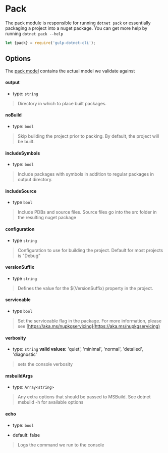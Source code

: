 # Pack

The pack module is responsible for running `dotnet pack` or essentially packaging a project into a nuget package. You can get more help by running `dotnet pack --help`

```js
let {pack} = require('gulp-dotnet-cli');

```


## Options

The [pack model](/lib/models/PackModel.js) contains the actual model we validate against


#### output

* type: `string`

> Directory in which to place built packages.

#### noBuild

* type: `bool`

> Skip building the project prior to packing. By default, the project will be built.

#### includeSymbols 

* type: `bool`

> Include packages with symbols in addition to regular packages in output directory.

#### includeSource

* type `bool`

> Include PDBs and source files. Source files go into the src folder in the resulting nuget package

#### configuration

* type `string` 

> Configuration to use for building the project.  Default for most projects is  "Debug"

#### versionSuffix

* type `string`

> Defines the value for the $(VersionSuffix) property in the project.

#### serviceable

* type `bool`

> Set the serviceable flag in the package. For more information, please see [https://aka.ms/nupkgservicing](https://aka.ms/nupkgservicing)

#### verbosity 

* type: `string`
**valid values:** 'quiet', 'minimal', 'normal', 'detailed', 'diagnostic'

> sets the console verbosity

#### msbuildArgs

* type: `Array<string>`

> Any extra options that should be passed to MSBuild. See dotnet msbuild -h for available options

#### echo

* type: `bool`

* default: false

> Logs the command we run to the console